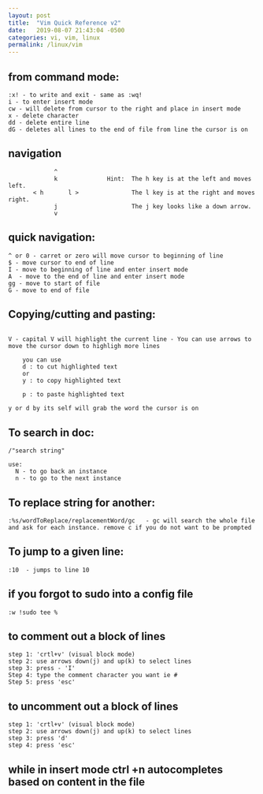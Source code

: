 ```yaml
---
layout: post
title:  "Vim Quick Reference v2"
date:   2019-08-07 21:43:04 -0500
categories: vi, vim, linux
permalink: /linux/vim
---
```


## from command mode:
```
:x! - to write and exit - same as :wq! 
i - to enter insert mode
cw - will delete from cursor to the right and place in insert mode
x - delete character
dd - delete entire line
dG - deletes all lines to the end of file from line the cursor is on
```

## navigation 
```
             ^
             k              Hint:  The h key is at the left and moves left.
       < h       l >               The l key is at the right and moves right.
             j                     The j key looks like a down arrow.
             v
```

## quick navigation:
```
^ or 0 - carret or zero will move cursor to beginning of line
$ - move cursor to end of line
I - move to beginning of line and enter insert mode
A  - move to the end of line and enter insert mode
gg - move to start of file
G - move to end of file

```

## Copying/cutting and pasting: 
```

V - capital V will highlight the current line - You can use arrows to move the cursor down to highligh more lines

	you can use 
	d : to cut highlighted text
	or 
	y : to copy highlighted text

	p : to paste highlighted text

y or d by its self will grab the word the cursor is on 
```

## To search in doc:
```
/"search string"

use: 
  N - to go back an instance
  n - to go to the next instance

```

## To replace string for another:
```
:%s/wordToReplace/replacementWord/gc   - gc will search the whole file and ask for each instance. remove c if you do not want to be prompted
```

## To jump to a given line:
```
:10  - jumps to line 10
```

## if you forgot to sudo into a config file
```
:w !sudo tee %  
```

## to comment out a block of lines 
```
step 1: 'crtl+v' (visual block mode)
step 2: use arrows down(j) and up(k) to select lines
step 3: press - 'I' 
Step 4: type the comment character you want ie #
Step 5: press 'esc'
```

## to uncomment out a block of lines
```
step 1: 'crtl+v' (visual block mode)
step 2: use arrows down(j) and up(k) to select lines
step 3: press 'd'
step 4: press 'esc'
```

## while in insert mode ctrl +n autocompletes based on content in the file
